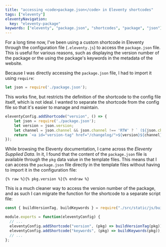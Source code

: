 ```yaml
---
title: "accessing <code>package.json</code> in Eleventy shortcodes"
tags: ["eleventy"]
eleventyNavigation:
  key: "eleventy-package"
keywords: ["eleventy", "package.json", "shortcodes", "package", "json"]
---
```


For a long time now, I've been using a custom shortcode in Eleventy through the
configuration file (`.eleventy.js`) to access the `package.json` file. This is
useful for various reasons, such as displaying the version number of the package
or the using the package's keywords in the metadata of the website.

Because I was directly accessing the `package.json` file, I had to import it
using `require`:

```js
let json = require('./package.json');
```

This works fine, but restricts the definition of the shortcode to the config
file itself, which is not ideal. I wanted to separate the shortcode from the
config file so that it's easier to manage and maintain.

```js
eleventyConfig.addShortcode("version", () => {
    let json = require('./package.json');
    let version = json.version;
    let channel = json.channel && json.channel !== 'RTW' ? ` (${json.channel})` : '';
    return `<a id="version-tag" href="/changelog/">${version}${channel}</a>`;
});
```

While browsing the Eleventy documentation, I came across the
*Eleventy Supplied Data*. In it, I found that the content of the `package.json`
file is available through the `pkg` data value in the template files. This
means that I can access the `package.json` file directly in the template files
without having to import it in the configuration file:

```
{% raw %}{% pkg.version %}{% endraw %}
```

This is a much cleaner way to access the version number of the package, and as
such I can migrate the function for the shortcode to a separate script file:

```js
const { buildVersionTag, buildKeywords } = require("./src/static/js/building/package.js");

module.exports = function(eleventyConfig) {
  // ...
  eleventyConfig.addShortcode("version", (pkg) => buildVersionTag(pkg));
  eleventyConfig.addShortcode("keywords", (pkg) => buildKeywords(pkg));
  // ...
};
```
